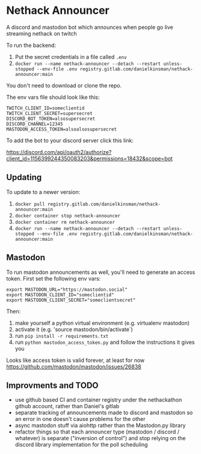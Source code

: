 # Nethack Announcer

A discord and mastodon bot which announces when people go live streaming nethack on twitch

To run the backend:

1. Put the secret credentials in a file called `.env`
2. `docker run --name nethack-announcer --detach --restart unless-stopped --env-file .env registry.gitlab.com/danielkinsman/nethack-announcer:main`

You don't need to download or clone the repo.

The env vars file should look like this:

    TWITCH_CLIENT_ID=someclientid
    TWITCH_CLIENT_SECRET=supersecret
    DISCORD_BOT_TOKEN=alsosupersecret
    DISCORD_CHANNEL=12345
    MASTODON_ACCESS_TOKEN=alsoalsosupersecret

To add the bot to your discord server click this link:

https://discord.com/api/oauth2/authorize?client_id=1156399244350083203&permissions=18432&scope=bot

## Updating

To update to a newer version:

1. `docker pull registry.gitlab.com/danielkinsman/nethack-announcer:main`
2. `docker container stop nethack-announcer`
3. `docker container rm nethack-announcer`
4. `docker run --name nethack-announcer --detach --restart unless-stopped --env-file .env registry.gitlab.com/danielkinsman/nethack-announcer:main`

## Mastodon

To run mastodon announcements as well, you'll need to generate an access token. First set the following env vars:

    export MASTODON_URL="https://mastodon.social"
    export MASTODON_CLIENT_ID="someclientid"
    export MASTODON_CLIENT_SECRET="someclientsecret"

Then:

1. make yourself a python virtual environment (e.g. virtualenv mastodon)
2. activate it (e.g. 'source mastodon/bin/activate`)
3. run `pip install -r requirements.txt`
4. run `python mastodon_access_token.py` and follow the instructions it gives you

Looks like access token is valid forever, at least for now https://github.com/mastodon/mastodon/issues/26838

## Improvments and TODO

* use github based CI and container registry under the nethackathon github account, rather than Daniel's gitlab
* separate tracking of announcements made to discord and mastodon so an error in one doesn't cause problems for the other
* async mastodon stuff via aiohttp rather than the Mastodon.py library
* refactor things so that each announcer type (mastodon / discord / whatever) is separate ("inversion of control") and stop relying on the discord library implementation for the poll scheduling

